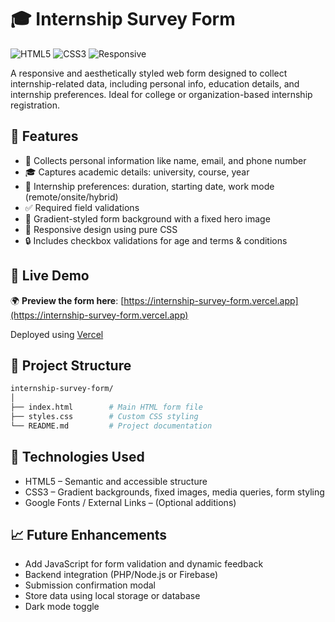 # 🎓 Internship Survey Form

![HTML5](https://img.shields.io/badge/HTML5-E34F26?style=flat&logo=html5&logoColor=white)
![CSS3](https://img.shields.io/badge/CSS3-1572B6?style=flat&logo=css3&logoColor=white)
![Responsive](https://img.shields.io/badge/Responsive-Design-green?style=flat)

A responsive and aesthetically styled web form designed to collect internship-related data, including personal info, education details, and internship preferences. Ideal for college or organization-based internship registration.

## 🌟 Features

- 📩 Collects personal information like name, email, and phone number
- 🎓 Captures academic details: university, course, year
- 📅 Internship preferences: duration, starting date, work mode (remote/onsite/hybrid)
- ✅ Required field validations
- 🎨 Gradient-styled form background with a fixed hero image
- 📱 Responsive design using pure CSS
- 🔒 Includes checkbox validations for age and terms & conditions

## 🚀 Live Demo

🌍 **Preview the form here**: [https://internship-survey-form.vercel.app](https://internship-survey-form.vercel.app)

Deployed using [Vercel](https://vercel.com)

## 📁 Project Structure
```bash
internship-survey-form/
│
├── index.html        # Main HTML form file
├── styles.css        # Custom CSS styling
└── README.md         # Project documentation
```

## 📌 Technologies Used
- HTML5 – Semantic and accessible structure
- CSS3 – Gradient backgrounds, fixed images, media queries, form styling
- Google Fonts / External Links – (Optional additions)

## 📈 Future Enhancements
- Add JavaScript for form validation and dynamic feedback
- Backend integration (PHP/Node.js or Firebase)
- Submission confirmation modal
- Store data using local storage or database
- Dark mode toggle
